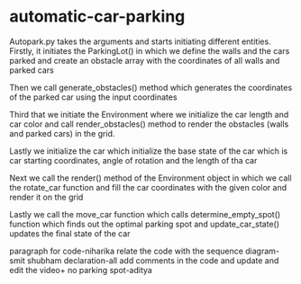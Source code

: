 # automatic-car-parking

Autopark.py takes the arguments and starts initiating different
entities.
Firstly, it initiates the ParkingLot() in which we define the walls and the cars parked
and create an obstacle array with the coordinates of all walls and parked cars

Then we call generate_obstacles() method which generates the coordinates of the parked car using the input coordinates

Third that we initiate the Environment where we initialize the car length and car color and call render_obstacles()
method to render the obstacles (walls and parked cars) in the grid.

Lastly we initialize the car which initialize the base state of the car which is car starting coordinates,
angle of rotation and the length of tha car

Next we call the render() method of the Environment object in which we call the rotate_car function and
fill the car coordinates with the given color and render it on the grid

Lastly we call the move_car function which calls determine_empty_spot() function which finds out the optimal parking spot
and update_car_state() updates the final state of the car

paragraph for code-niharika
relate the code with the sequence diagram-smit shubham
declaration-all
add comments in the code and update and edit the video+ no parking spot-aditya
